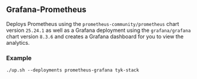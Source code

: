 ## Grafana-Prometheus
Deploys Prometheus using the `prometheus-community/prometheus` chart
version `25.24.1` as well as a Grafana deployment using the `grafana/grafana`
chart version `8.3.6` and creates a Grafana dashboard for you to view the
analytics.

### Example
```
./up.sh --deployments prometheus-grafana tyk-stack
```
